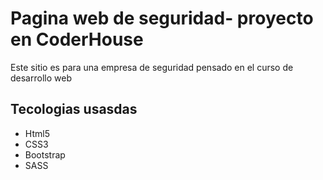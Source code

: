 
<h1>Pagina web de seguridad- proyecto en CoderHouse</h1>
<p>Este sitio es para una empresa de seguridad pensado en el curso de desarrollo web</p>

<h2>Tecologias usasdas</h2>
<ul>
    <li>Html5</li>
    <li>CSS3</li>
    <li>Bootstrap</li>
    <li>SASS</li>
</ul>